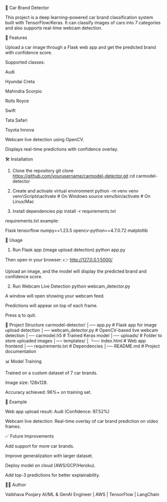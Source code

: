 🚗 Car Brand Detector

This project is a deep learning–powered car brand classification system built with TensorFlow/Keras. It can classify images of cars into 7 categories and also supports real-time webcam detection.

📌 Features

Upload a car image through a Flask web app and get the predicted brand with confidence score.

Supported classes:

Audi

Hyundai Creta

Mahindra Scorpio

Rolls Royce

Swift

Tata Safari

Toyota Innova

Webcam live detection using OpenCV.

Displays real-time predictions with confidence overlay.

🛠️ Installation
1. Clone the repository
git clone https://github.com/yourusername/carmodel-detector.git
cd carmodel-detector

2. Create and activate virtual environment
python -m venv venv
venv\Scripts\activate   # On Windows
source venv/bin/activate # On Linux/Mac

3. Install dependencies
pip install -r requirements.txt


requirements.txt example:

Flask
tensorflow
numpy==1.23.5
opencv-python==4.7.0.72
matplotlib

🚀 Usage
1. Run Flask app (image upload detection)
python app.py


Then open in your browser:
👉 http://127.0.0.1:5000/

Upload an image, and the model will display the predicted brand and confidence score.

2. Run Webcam Live Detection
python webcam_detector.py


A window will open showing your webcam feed.

Predictions will appear on top of each frame.

Press q to quit.

📂 Project Structure
carmodel-detector/
│── app.py               # Flask app for image upload detection
│── webcam_detector.py   # OpenCV-based live webcam detection
│── carmodel.h5          # Trained Keras model
│── uploads/             # Folder to store uploaded images
│── templates/
│   └── index.html       # Web app frontend
│── requirements.txt     # Dependencies
│── README.md            # Project documentation

📊 Model Training

Trained on a custom dataset of 7 car brands.

Image size: 128x128.

Accuracy achieved: 96%+ on training set.

📸 Example

Web app upload result:
Audi (Confidence: 97.52%)

Webcam live detection:
Real-time overlay of car brand prediction on video frames.

✅ Future Improvements

Add support for more car brands.

Improve generalization with larger dataset.

Deploy model on cloud (AWS/GCP/Heroku).

Add top-3 predictions for better explainability.

👨‍💻 Author

Vaibhava Poojary
AI/ML & GenAI Engineer | AWS | TensorFlow | LangChain
